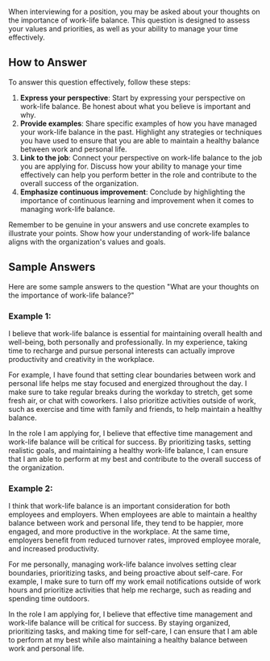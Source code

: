 
When interviewing for a position, you may be asked about your thoughts on the importance of work-life balance. This question is designed to assess your values and priorities, as well as your ability to manage your time effectively.

How to Answer
-------------

To answer this question effectively, follow these steps:

1. **Express your perspective**: Start by expressing your perspective on work-life balance. Be honest about what you believe is important and why.
2. **Provide examples**: Share specific examples of how you have managed your work-life balance in the past. Highlight any strategies or techniques you have used to ensure that you are able to maintain a healthy balance between work and personal life.
3. **Link to the job**: Connect your perspective on work-life balance to the job you are applying for. Discuss how your ability to manage your time effectively can help you perform better in the role and contribute to the overall success of the organization.
4. **Emphasize continuous improvement**: Conclude by highlighting the importance of continuous learning and improvement when it comes to managing work-life balance.

Remember to be genuine in your answers and use concrete examples to illustrate your points. Show how your understanding of work-life balance aligns with the organization's values and goals.

Sample Answers
--------------

Here are some sample answers to the question "What are your thoughts on the importance of work-life balance?"

### Example 1:

I believe that work-life balance is essential for maintaining overall health and well-being, both personally and professionally. In my experience, taking time to recharge and pursue personal interests can actually improve productivity and creativity in the workplace.

For example, I have found that setting clear boundaries between work and personal life helps me stay focused and energized throughout the day. I make sure to take regular breaks during the workday to stretch, get some fresh air, or chat with coworkers. I also prioritize activities outside of work, such as exercise and time with family and friends, to help maintain a healthy balance.

In the role I am applying for, I believe that effective time management and work-life balance will be critical for success. By prioritizing tasks, setting realistic goals, and maintaining a healthy work-life balance, I can ensure that I am able to perform at my best and contribute to the overall success of the organization.

### Example 2:

I think that work-life balance is an important consideration for both employees and employers. When employees are able to maintain a healthy balance between work and personal life, they tend to be happier, more engaged, and more productive in the workplace. At the same time, employers benefit from reduced turnover rates, improved employee morale, and increased productivity.

For me personally, managing work-life balance involves setting clear boundaries, prioritizing tasks, and being proactive about self-care. For example, I make sure to turn off my work email notifications outside of work hours and prioritize activities that help me recharge, such as reading and spending time outdoors.

In the role I am applying for, I believe that effective time management and work-life balance will be critical for success. By staying organized, prioritizing tasks, and making time for self-care, I can ensure that I am able to perform at my best while also maintaining a healthy balance between work and personal life.
